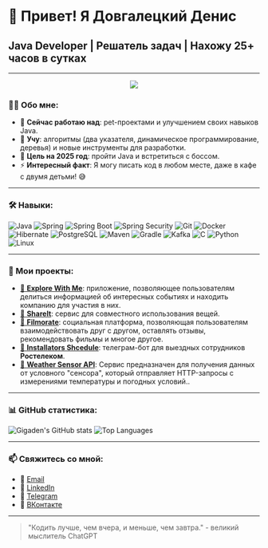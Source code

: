 # 👋 Привет! Я Довгалецкий Денис

## Java Developer | Решатель задач | Нахожу 25+ часов в сутках

---
<div id="header" align="center">
  <img src="https://media3.giphy.com/media/v1.Y2lkPTc5MGI3NjExbzBtdHV3ZjllenY3ZW4wdWk1ZzlvbXBodDJ6YmVtejhwdHlsamdzaCZlcD12MV9pbnRlcm5hbF9naWZfYnlfaWQmY3Q9Zw/awGA2x8j6BlgSAOG5e/giphy.gif"/>
</div>

### 🧑‍💻 Обо мне:
- 🔭 **Сейчас работаю над**:  pet-проектами и улучшением своих навыков Java.
- 🌱 **Учу**: алгоритмы (два указателя, динамическое программирование, деревья) и новые инструменты для разработки.
- 🎯 **Цель на 2025 год**: пройти Java и встретиться с боссом.
- ⚡ **Интересный факт**: Я могу писать код в любом месте, даже в кафе с двумя детьми! 😅

---

### 🛠 Навыки:

![Java](https://img.shields.io/badge/Java-%23ED8B00.svg?style=flat-square&logo=java&logoColor=white)
![Spring](https://img.shields.io/badge/Spring-%236DB33F.svg?style=flat-square&logo=spring&logoColor=white)
![Spring Boot](https://img.shields.io/badge/Spring%20Boot-%236DB33F.svg?style=flat-square&logo=spring-boot&logoColor=white)
![Spring Security](https://img.shields.io/badge/Spring%20Security-%236DB33F.svg?style=flat-square&logo=spring-security&logoColor=white)
![Git](https://img.shields.io/badge/Git-%23F05033.svg?style=flat-square&logo=git&logoColor=white)
![Docker](https://img.shields.io/badge/Docker-%230db7ed.svg?style=flat-square&logo=docker&logoColor=white)
![Hibernate](https://img.shields.io/badge/Hibernate-%2300743e.svg?style=flat-square&logo=hibernate&logoColor=white)
![PostgreSQL](https://img.shields.io/badge/PostgreSQL-%23336791.svg?style=flat-square&logo=postgresql&logoColor=white)
![Maven](https://img.shields.io/badge/Maven-%23C71A36.svg?style=flat-square&logo=apache-maven&logoColor=white)
![Gradle](https://img.shields.io/badge/Gradle-%2302303A.svg?style=flat-square&logo=gradle&logoColor=white)
![Kafka](https://img.shields.io/badge/Apache%20Kafka-%2302314D.svg?style=flat-square&logo=apache-kafka&logoColor=white)
![C](https://img.shields.io/badge/C-%2300599C.svg?style=flat-square&logo=c&logoColor=white)
![Python](https://img.shields.io/badge/Python-%233776AB.svg?style=flat-square&logo=python&logoColor=white)
![Linux](https://img.shields.io/badge/Linux-%23FCC624.svg?style=flat-square&logo=linux&logoColor=black)

---

### 📂 Мои проекты:

- [📄 **Explore With Me**](https://github.com/gigaden/java-explore-with-me): приложение, позволяющее пользователям делиться информацией об интересных событиях и находить компанию для участия в них.
- [📄 **ShareIt**](https://github.com/gigaden/java-shareit): сервис для совместного использования вещей.
- [📄 **Filmorate**](https://github.com/gigaden/java-filmorate): социальная платформа, позволяющая пользователям взаимодействовать друг с другом, оставлять отзывы, рекомендовать фильмы и многое другое.
- [📄 **Installators Shcedule**](https://github.com/gigaden/installators_shcedule): телеграм-бот для выездных сотрудников **Ростелеком**.
- [📄 **Weather Sensor API**](https://github.com/gigaden/weather_app): Сервис предназначен для получения данных от условного "сенсора", который отправляет HTTP-запросы с измерениями температуры и погодных условий..

---

### 📊 GitHub статистика:

![Gigaden's GitHub stats](https://github-readme-stats.vercel.app/api?username=gigaden&show_icons=true&theme=radical)
![Top Languages](https://github-readme-stats.vercel.app/api/top-langs/?username=gigaden&layout=compact&theme=radical)

---

### 📫 Свяжитесь со мной:

- 📧 [Email](mailto:gigaden@ya.ru)
- 💼 [LinkedIn](https://www.linkedin.com/in/dovgaletskiy)
- 💬 [Telegram](https://t.me/dovgaletskiy)
- 👤 [ВКонтакте](https://vk.com/id3896434)

---

> "Кодить лучше, чем вчера, и меньше, чем завтра." - великий мыслитель ChatGPT

